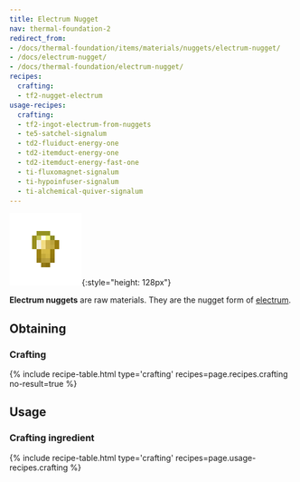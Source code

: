 ```yaml
---
title: Electrum Nugget
nav: thermal-foundation-2
redirect_from:
- /docs/thermal-foundation/items/materials/nuggets/electrum-nugget/
- /docs/electrum-nugget/
- /docs/thermal-foundation/electrum-nugget/
recipes:
  crafting:
  - tf2-nugget-electrum
usage-recipes:
  crafting:
  - tf2-ingot-electrum-from-nuggets
  - te5-satchel-signalum
  - td2-fluiduct-energy-one
  - td2-itemduct-energy-one
  - td2-itemduct-energy-fast-one
  - ti-fluxomagnet-signalum
  - ti-hypoinfuser-signalum
  - ti-alchemical-quiver-signalum
---
```


![Electrum nugget](/assets/images/thermal-foundation/nugget-electrum.png){:style="height: 128px"}


**Electrum nuggets** are raw materials. They are the nugget form of
[electrum](/docs/thermal-foundation-2/electrum-ingot/).


Obtaining
---------

### Crafting
{% include recipe-table.html type='crafting' recipes=page.recipes.crafting no-result=true %}


Usage
-----

### Crafting ingredient
{% include recipe-table.html type='crafting' recipes=page.usage-recipes.crafting %}
